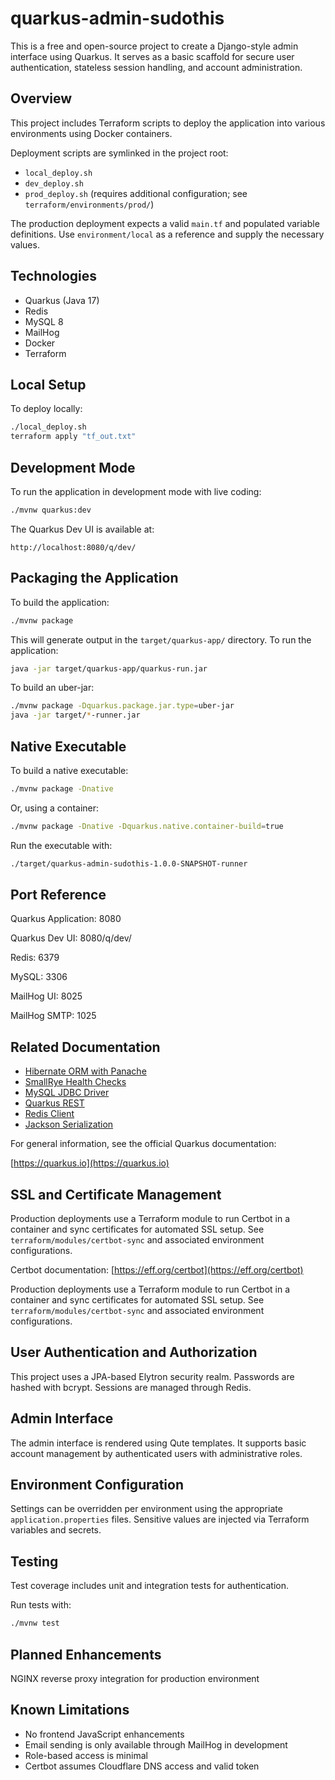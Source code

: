 # quarkus-admin-sudothis

This is a free and open-source project to create a Django-style admin interface using Quarkus. It serves as a basic scaffold for secure user authentication, stateless session handling, and account administration.

## Overview

This project includes Terraform scripts to deploy the application into various environments using Docker containers.

Deployment scripts are symlinked in the project root:

* `local_deploy.sh`
* `dev_deploy.sh`
* `prod_deploy.sh` (requires additional configuration; see `terraform/environments/prod/`)

The production deployment expects a valid `main.tf` and populated variable definitions. Use `environment/local` as a reference and supply the necessary values.

## Technologies

* Quarkus (Java 17)
* Redis
* MySQL 8
* MailHog
* Docker
* Terraform

## Local Setup

To deploy locally:

```bash
./local_deploy.sh
terraform apply "tf_out.txt"
```

## Development Mode

To run the application in development mode with live coding:

```bash
./mvnw quarkus:dev
```

The Quarkus Dev UI is available at:

```
http://localhost:8080/q/dev/
```

## Packaging the Application

To build the application:

```bash
./mvnw package
```

This will generate output in the `target/quarkus-app/` directory. To run the application:

```bash
java -jar target/quarkus-app/quarkus-run.jar
```

To build an uber-jar:

```bash
./mvnw package -Dquarkus.package.jar.type=uber-jar
java -jar target/*-runner.jar
```

## Native Executable

To build a native executable:

```bash
./mvnw package -Dnative
```

Or, using a container:

```bash
./mvnw package -Dnative -Dquarkus.native.container-build=true
```

Run the executable with:

```bash
./target/quarkus-admin-sudothis-1.0.0-SNAPSHOT-runner
```

## Port Reference

Quarkus Application: 8080

Quarkus Dev UI: 8080/q/dev/

Redis: 6379

MySQL: 3306

MailHog UI: 8025

MailHog SMTP: 1025

## Related Documentation

* [Hibernate ORM with Panache](https://quarkus.io/guides/hibernate-orm-panache)
* [SmallRye Health Checks](https://quarkus.io/guides/smallrye-health)
* [MySQL JDBC Driver](https://quarkus.io/guides/datasource)
* [Quarkus REST](https://quarkus.io/guides/rest)
* [Redis Client](https://quarkus.io/guides/redis)
* [Jackson Serialization](https://quarkus.io/guides/rest#json-serialisation)

For general information, see the official Quarkus documentation:

[https://quarkus.io](https://quarkus.io)

## SSL and Certificate Management

Production deployments use a Terraform module to run Certbot in a container and sync certificates for automated SSL setup. See `terraform/modules/certbot-sync` and associated environment configurations.

Certbot documentation: [https://eff.org/certbot](https://eff.org/certbot)

Production deployments use a Terraform module to run Certbot in a container and sync certificates for automated SSL setup. See `terraform/modules/certbot-sync` and associated environment configurations.

## User Authentication and Authorization

This project uses a JPA-based Elytron security realm. Passwords are hashed with bcrypt. Sessions are managed through Redis.

## Admin Interface

The admin interface is rendered using Qute templates. It supports basic account management by authenticated users with administrative roles.

## Environment Configuration

Settings can be overridden per environment using the appropriate `application.properties` files. Sensitive values are injected via Terraform variables and secrets.

## Testing

Test coverage includes unit and integration tests for authentication.

Run tests with:

```bash
./mvnw test
```
## Planned Enhancements

NGINX reverse proxy integration for production environment

## Known Limitations

* No frontend JavaScript enhancements
* Email sending is only available through MailHog in development
* Role-based access is minimal
* Certbot assumes Cloudflare DNS access and valid token
